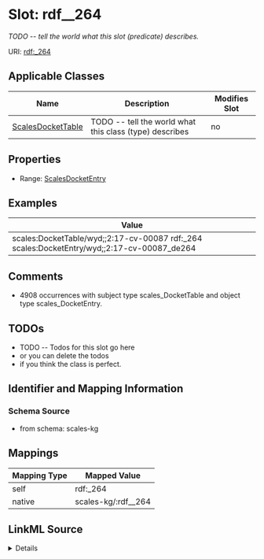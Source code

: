 

# Slot: rdf__264


_TODO -- tell the world what this slot (predicate) describes._





URI: [rdf:_264](http://www.w3.org/1999/02/22-rdf-syntax-ns#_264)



<!-- no inheritance hierarchy -->





## Applicable Classes

| Name | Description | Modifies Slot |
| --- | --- | --- |
| [ScalesDocketTable](../classes/ScalesDocketTable.md) | TODO -- tell the world what this class (type) describes |  no  |







## Properties

* Range: [ScalesDocketEntry](../classes/ScalesDocketEntry.md)






## Examples

| Value |
| --- |
| scales:DocketTable/wyd;;2:17-cv-00087 rdf:_264 scales:DocketEntry/wyd;;2:17-cv-00087_de264 |

## Comments

* 4908 occurrences with subject type scales_DocketTable and object type scales_DocketEntry.

## TODOs

* TODO -- Todos for this slot go here
* or you can delete the todos
* if you think the class is perfect.

## Identifier and Mapping Information







### Schema Source


* from schema: scales-kg




## Mappings

| Mapping Type | Mapped Value |
| ---  | ---  |
| self | rdf:_264 |
| native | scales-kg/:rdf__264 |




## LinkML Source

<details>
```yaml
name: rdf__264
description: TODO -- tell the world what this slot (predicate) describes.
todos:
- TODO -- Todos for this slot go here
- or you can delete the todos
- if you think the class is perfect.
comments:
- 4908 occurrences with subject type scales_DocketTable and object type scales_DocketEntry.
examples:
- value: scales:DocketTable/wyd;;2:17-cv-00087 rdf:_264 scales:DocketEntry/wyd;;2:17-cv-00087_de264
from_schema: scales-kg
rank: 1000
slot_uri: rdf:_264
alias: rdf__264
domain_of:
- scales_DocketTable
range: scales_DocketEntry

```
</details>